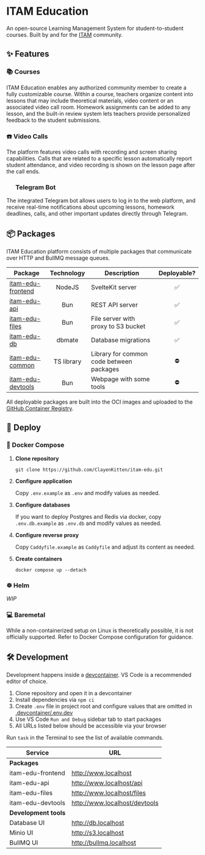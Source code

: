 # ITAM Education

An open-source Learning Management System for student-to-student courses. Built by and for the [ITAM](https://itatmisis.ru) community.

## ✨ Features

### 📚 Courses

ITAM Education enables any authorized community member to create a fully customizable course. Within a course, teachers organize content into lessons that may include theoretical materials, video content or an associated video call room. Homework assignments can be added to any lesson, and the built-in review system lets teachers provide personalized feedback to the student submissions.

### ☎️ Video Calls

The platform features video calls with recording and screen sharing capabilities. Calls that are related to a specific lesson automatically report student attendance, and video recording is shown on the lesson page after the call ends.

### <img height="16" width="16" src="https://cdn.simpleicons.org/telegram/white" />&nbsp;&nbsp;Telegram Bot

The integrated Telegram bot allows users to log in to the web platform, and receive real-time notifications about upcoming lessons, homework deadlines, calls, and other important updates directly through Telegram.

## 📦 Packages

ITAM Education platform consists of multiple packages that communicate over HTTP and BullMQ message queues.

| Package                                  | Technology | Description                              | Deployable? |
| ---------------------------------------- | :--------: | ---------------------------------------- | :---------: |
| [itam-edu-frontend](./packages/frontend) |   NodeJS   | SvelteKit server                         |     ✅      |
| [itam-edu-api](./packages/api)           |    Bun     | REST API server                          |     ✅      |
| [itam-edu-files](./packages/files)       |    Bun     | File server with proxy to S3 bucket      |     ✅      |
| [itam-edu-db](./packages/db)             |   dbmate   | Database migrations                      |     ✅      |
| [itam-edu-common](./packages/common)     | TS library | Library for common code between packages |     ⛔️     |
| [itam-edu-devtools](./packages/devtools) |    Bun     | Webpage with some tools                  |     ⛔️     |

All deployable packages are built into the OCI images and uploaded to the [GitHub Container Registry](https://github.com/ClayenKitten?tab=packages&repo_name=itam-edu).

## 🚀 Deploy

### 🐋 Docker Compose

1. **Clone repository**

    `git clone https://github.com/ClayenKitten/itam-edu.git`

1. **Configure application**

    Copy `.env.example` as `.env` and modify values as needed.

1. **Configure databases**

    If you want to deploy Postgres and Redis via docker, copy `.env.db.example` as `.env.db` and modify values as needed.

1. **Configure reverse proxy**

    Copy `Caddyfile.example` as `Caddyfile` and adjust its content as needed.

1. **Create containers**

    `docker compose up --detach`

### ☸️ Helm

_WIP_

### 💻 Baremetal

While a non-containerized setup on Linux is theoretically possible, it is not officially supported. Refer to Docker Compose configuration for guidance.

## 🛠️ Development

Development happens inside a [devcontainer](https://code.visualstudio.com/docs/devcontainers/containers). VS Code is a recommended editor of choice.

1. Clone repository and open it in a devcontainer
1. Install dependencies via `npm ci`
1. Create `.env` file in project root and configure values that are omitted in [.devcontainer/.env.dev](.devcontainer/.env.dev)
1. Use VS Code `Run and Debug` sidebar tab to start packages
1. All URLs listed below should be accessible via your browser

Run `task` in the Terminal to see the list of available commands.

| Service               | URL                           |
| --------------------- | ----------------------------- |
| **Packages**          |                               |
| itam-edu-frontend     | http://www.localhost          |
| itam-edu-api          | http://www.localhost/api      |
| itam-edu-files        | http://www.localhost/files    |
| itam-edu-devtools     | http://www.localhost/devtools |
| **Development tools** |                               |
| Database UI           | http://db.localhost           |
| Minio UI              | http://s3.localhost           |
| BullMQ UI             | http://bullmq.localhost       |
